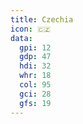 ```yaml
---
title: Czechia
icon: 🇨🇿
data:
  gpi: 12
  gdp: 47
  hdi: 32
  whr: 18
  col: 95
  gci: 28
  gfs: 19
---
```

